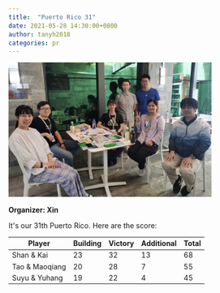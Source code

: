 ```yaml
---
title:  "Puerto Rico 31"
date: 2021-05-28 14:30:00+0800
author: tanyh2018
categories: pr
---
```


<a href="/images/pr_20210528.jpg">
<img src="/images/pr_20210528.jpg" width="400"/>
</a>

**Organizer: Xin**  

It's our 31th Puerto Rico. Here are the score: 

| Player          | Building | Victory | Additional | Total |
| ------          | -------- | ------- | ---------- | ----- |
| Shan & Kai      | 23       | 32      | 13         | 68    |
| Tao  & Maoqiang | 20       | 28      | 7          | 55    |
| Suyu & Yuhang   | 19       | 22      | 4          | 45    |
